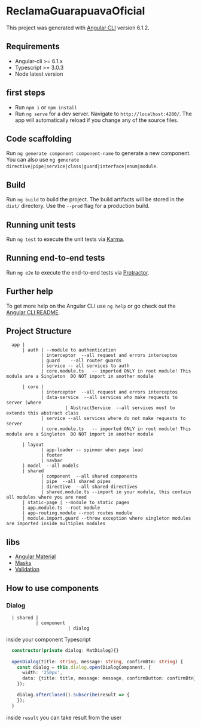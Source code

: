 # ReclamaGuarapuavaOficial

This project was generated with [Angular CLI](https://github.com/angular/angular-cli) version 6.1.2.

## Requirements

+ Angular-cli >= 6.1.x
+ Typescript >= 3.0.3
+ Node latest version

## first steps

+ Run `npm i` or `npm install`
+ Run `ng serve` for a dev server. Navigate to `http://localhost:4200/`. The app will automatically reload if you change any of the source files.

## Code scaffolding

Run `ng generate component component-name` to generate a new component. You can also use `ng generate directive|pipe|service|class|guard|interface|enum|module`.

## Build

Run `ng build` to build the project. The build artifacts will be stored in the `dist/` directory. Use the `--prod` flag for a production build.

## Running unit tests

Run `ng test` to execute the unit tests via [Karma](https://karma-runner.github.io).

## Running end-to-end tests

Run `ng e2e` to execute the end-to-end tests via [Protractor](http://www.protractortest.org/).

## Further help

To get more help on the Angular CLI use `ng help` or go check out the [Angular CLI README](https://github.com/angular/angular-cli/blob/master/README.md).

## Project Structure

```
  app |
      | auth | --module to authentication
             | interceptor  --all request and errors interceptos                  
             | guard    --all router guards
             | service -- all services to auth
             | core.module.ts   -- imported ONLY in root module! This module are a Singleton  DO NOT import in another module
                           
      | core |             
             | interceptor  --all request and errors interceptos
             | data-service  --all services who make requests to server (where
                      | AbstractService  --all services must to extends this abstract class
             | service --all services where do not make requests to server         
             | core.module.ts   -- imported ONLY in root module! This module are a Singleton  DO NOT import in another module
            
      | layout
             | app-loader -- spinner when page load 
             | footer            
             | navbar  
      | model  --all models
      | shared
             | component  --all shared components          
             | pipe  --all shared pipes          
             | directive  --all shared directives          
             | shared.module.ts --import in your module, this contain all modules where you are need
      | static-page | --module to static pages
      | app.module.ts --root module
      | app-routing.module --root routes module
      | module.import.guard --throw exception where singleton modules are imported inside multiples modules

```

## libs

+ [Angular Material](https://material.angular.io/)
+ [Masks](https://www.npmjs.com/package/ngx-mask)
+ [Validation](https://www.npmjs.com/package/ng2-validation)

## How to use components

### Dialog

```
  | shared |
           | component
                       | dialog
```

inside your component Typescript 

```typescript
  constructor(private dialog: MatDialog){}
  
  openDialog(title: string, message: string, confirmBtn: string) {
    const dialog = this.dialog.open(DialogComponent, {
      width: '250px',
      data: {title: title, message: message, confirmButton: confirmBtn}
    });

    dialog.afterClosed().subscribe(result => {
    });
  }
```

inside `result` you can take result from the user

